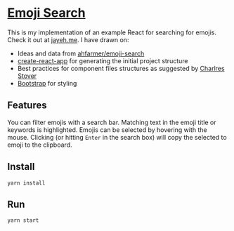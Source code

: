 # [Emoji Search](http://jayeh.me/emoji-search)

This is my implementation of an example React for searching for emojis.  Check
it out at [jayeh.me](http://jayeh.me/emoji-search).  I have drawn on:

- Ideas and data from
  [ahfarmer/emoji-search](https://github.com/ahfarmer/emoji-search)
- [create-react-app](https://github.com/facebook/create-react-app) for
  generating the initial project structure
- Best practices for component files structures as suggested by [Charlres
  Stover](https://medium.com/@Charles_Stover/optimal-file-structure-for-react-applications-f3e35ad0a145)
- [Bootstrap](https://getbootstrap.com/) for styling

## Features

You can filter emojis with a search bar. Matching text in the emoji title or
keywords is highlighted. Emojis can be selected by hovering with the mouse.
Clicking (or hitting `Enter` in the search box) will copy the selected to emoji
to the clipboard.

## Install

```
yarn install
```

## Run

```
yarn start
```
